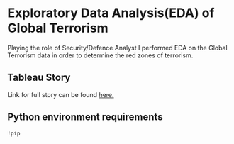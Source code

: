 
# Exploratory Data Analysis(EDA) of Global Terrorism

Playing the role of Security/Defence Analyst I performed EDA on the Global Terrorism data in order to determine the red zones of terrorism.

## Tableau Story

Link for full story can be found [here.](https://public.tableau.com/app/profile/bishoy.aboelsaad/viz/ExploratoryDataAnalysis-TerrorismGRIPTask4/Story1) 


## Python environment requirements 

```http
!pip
```








